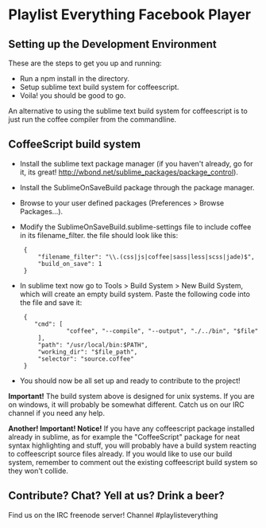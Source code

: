 Playlist Everything Facebook Player
===

## Setting up the Development Environment

These are the steps to get you up and running:

 - Run a npm install in the directory.
 - Setup sublime text build system for coffeescript.
 - Voila! you should be good to go.

An alternative to using the sublime text build system for coffeescript is to just run the coffee compiler from the commandline.

## CoffeeScript build system

 - Install the sublime text package manager (if you haven't already, go for it, its great! http://wbond.net/sublime_packages/package_control).
 - Install the SublimeOnSaveBuild package through the package manager.
 - Browse to your user defined packages (Preferences > Browse Packages...).
 - Modify the SublimeOnSaveBuild.sublime-settings file to include coffee in its filename_filter. the file should look like this:

        {
            "filename_filter": "\\.(css|js|coffee|sass|less|scss|jade)$",
            "build_on_save": 1
        }

 - In sublime text now go to Tools > Build System > New Build System, which will create an empty build system. Paste the following code into the file and save it:

        {
           "cmd": [
                    "coffee", "--compile", "--output", "./../bin", "$file"
            ],
            "path": "/usr/local/bin:$PATH",
            "working_dir": "$file_path",
            "selector": "source.coffee"
        }

 - You should now be all set up and ready to contribute to the project!

**Important!** The build system above is designed for unix systems. If you are on windows, it will probably be somewhat different. Catch us on our IRC channel if you need any help.

**Another! Important! Notice!** If you have any coffeescript package installed already in sublime, as for example the "CoffeeScript" package for neat syntax highlighting and stuff, you will probably have a build system reacting to coffeescript source files already. If you would like to use our build system, remember to comment out the existing coffeescript build system so they won't collide.

## Contribute? Chat? Yell at us? Drink a beer?

Find us on the IRC freenode server! Channel #playlisteverything